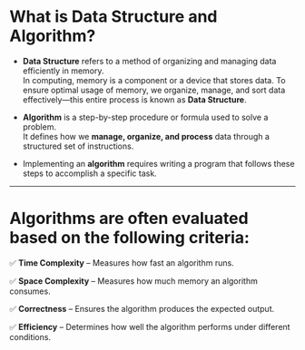 # What is Data Structure and Algorithm?

- **Data Structure** refers to a method of organizing and managing data efficiently in memory.  
  In computing, memory is a component or a device that stores data. To ensure optimal usage of memory, we organize, manage, and sort data effectively—this entire process is known as **Data Structure**.

- **Algorithm** is a step-by-step procedure or formula used to solve a problem.  
  It defines how we **manage, organize, and process** data through a structured set of instructions.

- Implementing an **algorithm** requires writing a program that follows these steps to accomplish a specific task.

---

# **Algorithms are often evaluated based on the following criteria:**

✅ **Time Complexity** – Measures how fast an algorithm runs.  

✅ **Space Complexity** – Measures how much memory an algorithm consumes.  

✅ **Correctness** – Ensures the algorithm produces the expected output.  

✅ **Efficiency** – Determines how well the algorithm performs under different conditions. 


